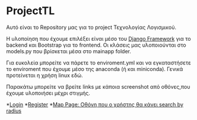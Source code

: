 # ProjectTL

Αυτό είναι το Repository μας για το project Τεχνολογίας Λογισμικού. 


Η υλοποίηση που έχουμε επιλέξει είναι μέσο του <ins>Django Framework</ins> για το backend και <isn>Bootstrap</ins> για το frontend. Οι κλάσεις μας υλοποιούνται στο models.py που βρίσκεται μέσα στο mainapp folder.  


Για ευκολεία μπορείτε να πάρετε το enviroment.yml και να εγκαταστήσετε το enviroment που έχουμε μέσο της anaconda (ή και miniconda). Γενικά προτείνεται η χρήση linux εδώ. 


Παρακάτω μπορείτε να βρείτε links με κάποια screenshot από οθόνες,που έχουμε υλοποιήσει μέχρι στιγμής. 

*[Login](https://prnt.sc/sa7n0u)
*[Register](https://prnt.sc/sa7n7c)
*[Map Page: Οθόνη που ο χρήστης θα κάνει search by radius](https://prnt.sc/sa7o4q)
